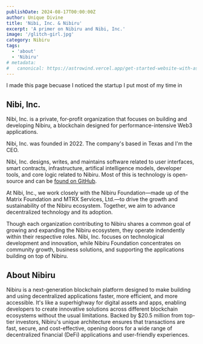 ```yaml
---
publishDate: 2024-08-17T00:00:00Z
author: Unique Divine
title: 'Nibi, Inc. & Nibiru'
excerpt: 'A primer on Nibiru and Nibi, Inc.'
image: '/glitch-girl.jpg'
category: Nibiru
tags:
  - 'about'
  - 'Nibiru'
# metadata:
#   canonical: https://astrowind.vercel.app/get-started-website-with-astro-tailwind-css
---
```


I made this page becuase I noticed the startup I put most of my time in

## Nibi, Inc.

Nibi, Inc. is a private, for-profit organization that focuses on building and
developing Nibiru, a blockchain designed for performance-intensive Web3
applications.

Nibi, Inc. was founded in 2022. The company's based in Texas and I'm the CEO.

Nibi, Inc. designs, writes, and maintains software related to user
interfaces, smart contracts, infrastructure, artifical intelligence models, developer
tools, and core logic related to Nibiru. Most of this is technology is
open-source and can be [found on GitHub](https://github.com/NibiruChain/nibiru).

At Nibi, Inc., we work closely with the Nibiru Foundation—made up of the Matrix
Foundation and MTRX Services, Ltd.—to drive the growth and sustainability of the
Nibiru ecosystem. Together, we aim to advance decentralized technology and its
adoption.

Though each organization contributing to Nibiru shares a common goal of growing
and expanding the Nibiru ecosystem, they operate indendently within their
respective roles. Nibi, Inc. focuses on technological development and innovation,
while Nibiru Foundation concentrates on community growth, business solutions, and
supporting the applications building on top of Nibiru.

## About Nibiru

Nibiru is a next-generation blockchain platform designed to make building and
using decentralized applications faster, more efficient, and more
accessible. It's like a superhighway for digital assets and apps, enabling
developers to create innovative solutions across different blockchain ecosystems
without the usual limitations. Backed by $20.5 million from top-tier investors,
Nibiru's unique architecture ensures that transactions are fast, secure, and
cost-effective, opening doors for a wide range of decentralized financial (DeFi)
applications and user-friendly experiences.
